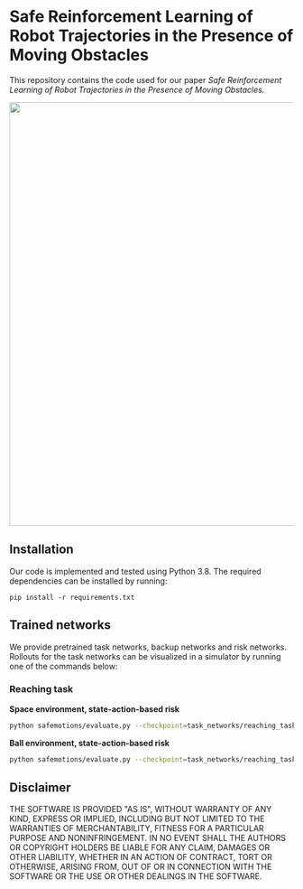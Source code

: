 # Safe Reinforcement Learning of Robot Trajectories in the Presence of Moving Obstacles 

This repository contains the code used for our paper *Safe Reinforcement Learning of Robot Trajectories in the Presence of Moving Obstacles.*

<div align='center'>
    <img src="https://github.com/user-attachments/assets/c20f450c-15f8-4639-ab85-7663688cb9e7" width="750"/>
</div>

## Installation

Our code is implemented and tested using Python 3.8. The required dependencies can be installed by running:

    pip install -r requirements.txt


## Trained networks 

We provide pretrained task networks, backup networks and risk networks. \
Rollouts for the task networks can be visualized in a simulator by running one of the commands below:  


### Reaching task

**Space environment, state-action-based risk**


```bash
python safemotions/evaluate.py --checkpoint=task_networks/reaching_task/space/state_action --no_exploration --visualize_risk --use_gui
```

**Ball environment, state-action-based risk**



```bash
python safemotions/evaluate.py --checkpoint=task_networks/reaching_task/ball/state_action --no_exploration --visualize_risk --use_gui
```


## Disclaimer

THE SOFTWARE IS PROVIDED "AS IS", WITHOUT WARRANTY OF ANY KIND, EXPRESS OR IMPLIED, INCLUDING BUT NOT LIMITED TO THE WARRANTIES OF MERCHANTABILITY, FITNESS FOR A PARTICULAR PURPOSE AND NONINFRINGEMENT. IN NO EVENT SHALL THE AUTHORS OR COPYRIGHT HOLDERS BE LIABLE FOR ANY CLAIM, DAMAGES OR OTHER LIABILITY, WHETHER IN AN ACTION OF CONTRACT, TORT OR OTHERWISE, ARISING FROM, OUT OF OR IN CONNECTION WITH THE SOFTWARE OR THE USE OR OTHER DEALINGS IN THE SOFTWARE.
